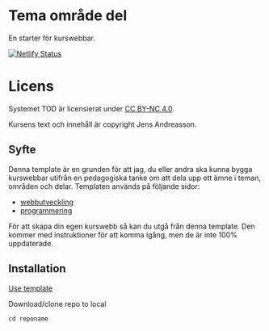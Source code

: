 # Tema område del

En starter för kurswebbar.

[![Netlify Status](https://api.netlify.com/api/v1/badges/9bff6a0c-55f1-4b26-857e-428f76c8949c/deploy-status)](https://app.netlify.com/sites/optimistic-hypatia-068036/deploys)

# Licens

Systemet TOD är licensierat under [CC BY-NC 4.0](https://creativecommons.org/licenses/by-nc/4.0/).

Kursens text och innehåll är copyright Jens Andreasson.

## Syfte

Denna template är en grunden för att jag, du eller andra ska kunna bygga kurswebbar utifrån en pedagogiska tanke om att dela upp ett ämne i teman, områden och delar.
Templaten används på följande sidor:

-   [webbutveckling](https://github.com/jensnti/tod-webbutveckling)
-   [programmering](https://github.com/jensnti/tod-programmering)

För att skapa din egen kurswebb så kan du utgå från denna template. Den kommer med instruktioner för att komma igång, men de är inte 100% uppdaterade.

## Installation

[Use template](https://github.com/jensnti/tod/generate)

Download/clone repo to local

`cd reponame`
